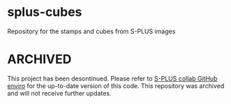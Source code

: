 # splus-cubes
Repository for the stamps and cubes from S-PLUS images

# ARCHIVED
This project has been desontinued. Please refer to [S-PLUS collab GitHub enviro](https://github.com/splus-collab/splus-cubes) for the up-to-date version of this code.
This repository was archived and will not receive further updates.
